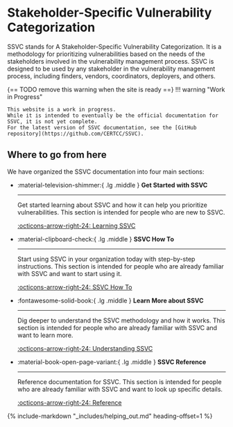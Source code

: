 # Stakeholder-Specific Vulnerability Categorization

SSVC stands for A Stakeholder-Specific Vulnerability Categorization. 
It is a methodology for prioritizing vulnerabilities based on the needs of the stakeholders involved in the vulnerability management process.
SSVC is designed to be used by any stakeholder in the vulnerability management process, including finders, vendors, coordinators, deployers, and others.



{== TODO remove this warning when the site is ready ==}
!!! warning "Work in Progress"

    This website is a work in progress.
    While it is intended to eventually be the official documentation for SSVC, it is not yet complete.
    For the latest version of SSVC documentation, see the [GitHub repository](https://github.com/CERTCC/SSVC).

## Where to go from here

We have organized the SSVC documentation into four main sections:

<div class="grid cards" markdown>

- :material-television-shimmer:{ .lg .middle } __Get Started with SSVC__

    ---

    Get started learning about SSVC and how it can help you prioritize vulnerabilities.
    This section is intended for people who are new to SSVC.

    [:octicons-arrow-right-24: Learning SSVC](tutorials/index.md)

- :material-clipboard-check:{ .lg .middle } __SSVC How To__

    ---

    Start using SSVC in your organization today with step-by-step instructions.
    This section is intended for people who are already familiar with SSVC and want to start using it.

    [:octicons-arrow-right-24: SSVC How To](howto/index.md)

- :fontawesome-solid-book:{ .lg .middle } __Learn More about SSVC__

    ---

    Dig deeper to understand the SSVC methodology and how it works.
    This section is intended for people who are already familiar with SSVC and want to learn more.

    [:octicons-arrow-right-24: Understanding SSVC](topics/index.md)

- :material-book-open-page-variant:{ .lg .middle } __SSVC Reference__

    ---

    Reference documentation for SSVC.
    This section is intended for people who are already familiar with SSVC and want to look up specific details.

    [:octicons-arrow-right-24: Reference](reference/index.md)

</div>


{% include-markdown "_includes/helping_out.md" heading-offset=1 %}
